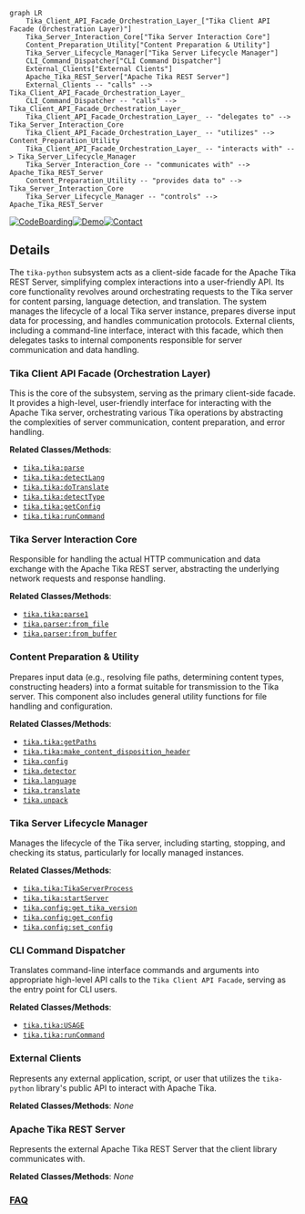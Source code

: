 ```mermaid
graph LR
    Tika_Client_API_Facade_Orchestration_Layer_["Tika Client API Facade (Orchestration Layer)"]
    Tika_Server_Interaction_Core["Tika Server Interaction Core"]
    Content_Preparation_Utility["Content Preparation & Utility"]
    Tika_Server_Lifecycle_Manager["Tika Server Lifecycle Manager"]
    CLI_Command_Dispatcher["CLI Command Dispatcher"]
    External_Clients["External Clients"]
    Apache_Tika_REST_Server["Apache Tika REST Server"]
    External_Clients -- "calls" --> Tika_Client_API_Facade_Orchestration_Layer_
    CLI_Command_Dispatcher -- "calls" --> Tika_Client_API_Facade_Orchestration_Layer_
    Tika_Client_API_Facade_Orchestration_Layer_ -- "delegates to" --> Tika_Server_Interaction_Core
    Tika_Client_API_Facade_Orchestration_Layer_ -- "utilizes" --> Content_Preparation_Utility
    Tika_Client_API_Facade_Orchestration_Layer_ -- "interacts with" --> Tika_Server_Lifecycle_Manager
    Tika_Server_Interaction_Core -- "communicates with" --> Apache_Tika_REST_Server
    Content_Preparation_Utility -- "provides data to" --> Tika_Server_Interaction_Core
    Tika_Server_Lifecycle_Manager -- "controls" --> Apache_Tika_REST_Server
```

[![CodeBoarding](https://img.shields.io/badge/Generated%20by-CodeBoarding-9cf?style=flat-square)](https://github.com/CodeBoarding/GeneratedOnBoardings)[![Demo](https://img.shields.io/badge/Try%20our-Demo-blue?style=flat-square)](https://www.codeboarding.org/demo)[![Contact](https://img.shields.io/badge/Contact%20us%20-%20contact@codeboarding.org-lightgrey?style=flat-square)](mailto:contact@codeboarding.org)

## Details

The `tika-python` subsystem acts as a client-side facade for the Apache Tika REST Server, simplifying complex interactions into a user-friendly API. Its core functionality revolves around orchestrating requests to the Tika server for content parsing, language detection, and translation. The system manages the lifecycle of a local Tika server instance, prepares diverse input data for processing, and handles communication protocols. External clients, including a command-line interface, interact with this facade, which then delegates tasks to internal components responsible for server communication and data handling.

### Tika Client API Facade (Orchestration Layer)
This is the core of the subsystem, serving as the primary client-side facade. It provides a high-level, user-friendly interface for interacting with the Apache Tika server, orchestrating various Tika operations by abstracting the complexities of server communication, content preparation, and error handling.


**Related Classes/Methods**:

- <a href="https://github.com/chrismattmann/tika-python/blob/master/tika/tika.py" target="_blank" rel="noopener noreferrer">`tika.tika:parse`</a>
- <a href="https://github.com/chrismattmann/tika-python/blob/master/tika/tika.py" target="_blank" rel="noopener noreferrer">`tika.tika:detectLang`</a>
- <a href="https://github.com/chrismattmann/tika-python/blob/master/tika/tika.py" target="_blank" rel="noopener noreferrer">`tika.tika:doTranslate`</a>
- <a href="https://github.com/chrismattmann/tika-python/blob/master/tika/tika.py" target="_blank" rel="noopener noreferrer">`tika.tika:detectType`</a>
- <a href="https://github.com/chrismattmann/tika-python/blob/master/tika/tika.py" target="_blank" rel="noopener noreferrer">`tika.tika:getConfig`</a>
- <a href="https://github.com/chrismattmann/tika-python/blob/master/tika/tika.py" target="_blank" rel="noopener noreferrer">`tika.tika:runCommand`</a>


### Tika Server Interaction Core
Responsible for handling the actual HTTP communication and data exchange with the Apache Tika REST server, abstracting the underlying network requests and response handling.


**Related Classes/Methods**:

- <a href="https://github.com/chrismattmann/tika-python/blob/master/tika/tika.py" target="_blank" rel="noopener noreferrer">`tika.tika:parse1`</a>
- <a href="https://github.com/chrismattmann/tika-python/blob/master/tika/parser.py" target="_blank" rel="noopener noreferrer">`tika.parser:from_file`</a>
- <a href="https://github.com/chrismattmann/tika-python/blob/master/tika/parser.py" target="_blank" rel="noopener noreferrer">`tika.parser:from_buffer`</a>


### Content Preparation & Utility
Prepares input data (e.g., resolving file paths, determining content types, constructing headers) into a format suitable for transmission to the Tika server. This component also includes general utility functions for file handling and configuration.


**Related Classes/Methods**:

- <a href="https://github.com/chrismattmann/tika-python/blob/master/tika/tika.py" target="_blank" rel="noopener noreferrer">`tika.tika:getPaths`</a>
- <a href="https://github.com/chrismattmann/tika-python/blob/master/tika/tika.py" target="_blank" rel="noopener noreferrer">`tika.tika:make_content_disposition_header`</a>
- <a href="https://github.com/chrismattmann/tika-python/blob/master/tika/config.py" target="_blank" rel="noopener noreferrer">`tika.config`</a>
- <a href="https://github.com/chrismattmann/tika-python/blob/master/tika/detector.py" target="_blank" rel="noopener noreferrer">`tika.detector`</a>
- <a href="https://github.com/chrismattmann/tika-python/blob/master/tika/language.py" target="_blank" rel="noopener noreferrer">`tika.language`</a>
- <a href="https://github.com/chrismattmann/tika-python/blob/master/tika/translate.py" target="_blank" rel="noopener noreferrer">`tika.translate`</a>
- <a href="https://github.com/chrismattmann/tika-python/blob/master/tika/unpack.py" target="_blank" rel="noopener noreferrer">`tika.unpack`</a>


### Tika Server Lifecycle Manager
Manages the lifecycle of the Tika server, including starting, stopping, and checking its status, particularly for locally managed instances.


**Related Classes/Methods**:

- <a href="https://github.com/chrismattmann/tika-python/blob/master/tika/tika.py" target="_blank" rel="noopener noreferrer">`tika.tika:TikaServerProcess`</a>
- <a href="https://github.com/chrismattmann/tika-python/blob/master/tika/tika.py" target="_blank" rel="noopener noreferrer">`tika.tika:startServer`</a>
- <a href="https://github.com/chrismattmann/tika-python/blob/master/tika/config.py" target="_blank" rel="noopener noreferrer">`tika.config:get_tika_version`</a>
- <a href="https://github.com/chrismattmann/tika-python/blob/master/tika/config.py" target="_blank" rel="noopener noreferrer">`tika.config:get_config`</a>
- <a href="https://github.com/chrismattmann/tika-python/blob/master/tika/config.py" target="_blank" rel="noopener noreferrer">`tika.config:set_config`</a>


### CLI Command Dispatcher
Translates command-line interface commands and arguments into appropriate high-level API calls to the `Tika Client API Facade`, serving as the entry point for CLI users.


**Related Classes/Methods**:

- <a href="https://github.com/chrismattmann/tika-python/blob/master/tika/tika.py" target="_blank" rel="noopener noreferrer">`tika.tika:USAGE`</a>
- <a href="https://github.com/chrismattmann/tika-python/blob/master/tika/tika.py" target="_blank" rel="noopener noreferrer">`tika.tika:runCommand`</a>


### External Clients
Represents any external application, script, or user that utilizes the `tika-python` library's public API to interact with Apache Tika.


**Related Classes/Methods**: _None_

### Apache Tika REST Server
Represents the external Apache Tika REST Server that the client library communicates with.


**Related Classes/Methods**: _None_



### [FAQ](https://github.com/CodeBoarding/GeneratedOnBoardings/tree/main?tab=readme-ov-file#faq)